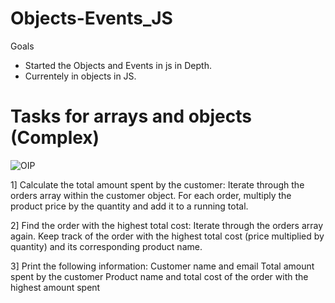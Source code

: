 # Objects-Events_JS
Goals
- Started the Objects and Events in js in Depth.
- Currentely in objects in JS.

# Tasks for arrays and objects (Complex)

![OIP](https://github.com/cnnarayanchavan/Objects-Events_JS/assets/113028954/2e1fa7dc-ed9d-47d9-b62a-ca144d90e245)

1] Calculate the total amount spent by the customer:
   Iterate through the orders array within the customer object.
   For each order, multiply the product price by the quantity and add it to a running total.

2] Find the order with the highest total cost:
   Iterate through the orders array again.
   Keep track of the order with the highest total cost (price multiplied by quantity) and its corresponding product        name.

3] Print the following information:
   Customer name and email
   Total amount spent by the customer
   Product name and total cost of the order with the highest amount spent
   
